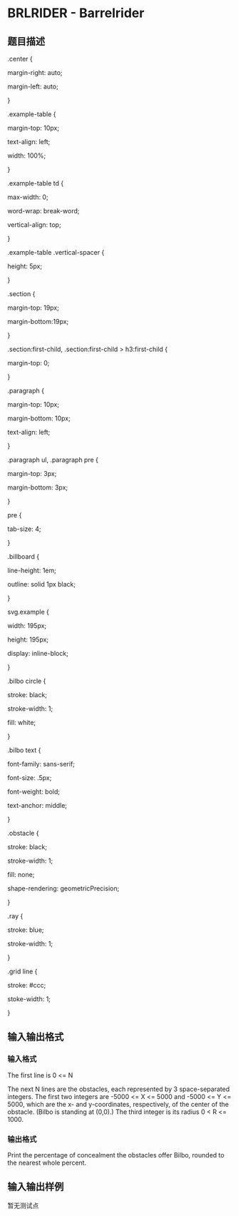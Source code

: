 # BRLRIDER - Barrelrider

## 题目描述

 .center {

margin-right: auto;

margin-left: auto;

}

.example-table {

margin-top: 10px;

text-align: left;

width: 100%;

}

.example-table td {

max-width: 0;

word-wrap: break-word;

vertical-align: top;

}

.example-table .vertical-spacer {

height: 5px;

}

.section {

margin-top: 19px;

margin-bottom:19px;

}

.section:first-child, .section:first-child > h3:first-child {

margin-top: 0;

}

.paragraph {

margin-top: 10px;

margin-bottom: 10px;

text-align: left;

}

.paragraph ul, .paragraph pre {

margin-top: 3px;

margin-bottom: 3px;

}

pre {

tab-size: 4;

}

.billboard {

line-height: 1em;

outline: solid 1px black;

}

svg.example {

width: 195px;

height: 195px;

display: inline-block;

}

.bilbo circle {

stroke: black;

stroke-width: 1;

fill: white;

}

.bilbo text {

font-family: sans-serif;

font-size: .5px;

font-weight: bold;

text-anchor: middle;

}

.obstacle {

stroke: black;

stroke-width: 1;

fill: none;

shape-rendering: geometricPrecision;

}

.ray {

stroke: blue;

stroke-width: 1;

}

.grid line {

stroke: #ccc;

stoke-width: 1;

}

## 输入输出格式

### 输入格式

 The first line is 0 <= N 

The next N lines are the obstacles, each represented by 3 space-separated integers. The first two integers are -5000 <= X <= 5000 and -5000 <= Y <= 5000, which are the x- and y-coordinates, respectively, of the center of the obstacle. (Bilbo is standing at (0,0).) The third integer is its radius 0 < R <= 1000.

### 输出格式

 Print the percentage of concealment the obstacles offer Bilbo, rounded to the nearest whole percent.

## 输入输出样例

暂无测试点

